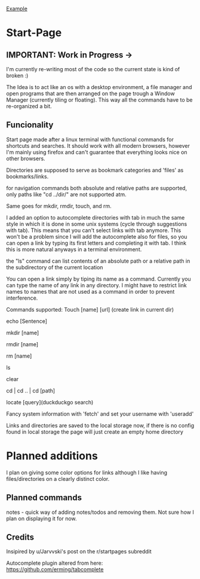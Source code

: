 [Example]( https://imgur.com/gallery/HdDM3RS)

# Start-Page


## IMPORTANT: Work in Progress ->

I'm currently re-writing most of the code so the current state is kind of broken :)

The Idea is to act like an os with a desktop environment, a file manager and open programs that are then arranged on the page trough a Window Manager (currently tiling or floating). This way all the commands have to be re-organized a bit.

## Funcionality

Start page made after a linux terminal with functional commands for shortcuts and searches.
It should work with all modern browsers, however I'm mainly using firefox and can't guarantee that everything
looks nice on other browsers.

Directories are supposed to serve as bookmark categories and 'files' as bookmarks/links.

for navigation commands both absolute and relative paths are supported, only paths like
"cd ../dir/" are not supported atm.

Same goes for mkdir, rmdir, touch, and rm.

I added an option to autocomplete directories with tab in much the same style in which it is done in some unix systems (cycle through suggestions with tab). This means that you can't select links with tab anymore. This won't be a problem since I will add the autocomplete also for files, so you can open a link by typing its first letters and completing it with tab. I think this is more natural anyways in a terminal environment.

the "ls" command can list contents of an absolute path or a relative path in the subdirectory of the current location

You can open a link simply by tiping its name as a command. Currently you can type the name of any link in any directory. I might have to restrict link names to names that are not used as a command in order to prevent interference.

Commands supported:
Touch [name] [url] (create link in current dir)

echo [Sentence]

mkdir [name]

rmdir [name]

rm [name]

ls

clear

cd | cd .. | cd [path]

locate [query](duckduckgo search)

Fancy system information with 'fetch' and set your username with 'useradd'

Links and directories are saved to the local storage now, if there is no config found
in local storage the page will just create an empty home directory

# Planned additions

I plan on giving some color options for links although I like having files/directories on a clearly distinct color.


## Planned commands
notes - quick way of adding notes/todos and removing them. Not sure how I plan on displaying it for now.




## Credits

Insipired by u/Jarvvski's post on the r/startpages subreddit

Autocomplete plugin altered from here: https://github.com/erming/tabcomplete
